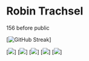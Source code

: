 # Robin Trachsel

156 before public

[![GitHub Streak](https://streak-stats.demolab.com/?user=DoctorProgrammer&theme=dark&hide_border=true&date_format=j%20M%5B%20Y%5D&card_width=700)]

[![](https://github-profile-summary-cards.vercel.app/api/cards/profile-details?username=DoctorProgrammer&theme=apprentice)]
[![](http://github-profile-summary-cards.vercel.app/api/cards/repos-per-language?username=DoctorProgrammer&theme=apprentice&exclude=)]      [![](http://github-profile-summary-cards.vercel.app/api/cards/most-commit-language?username=DoctorProgrammer&theme=apprentice&exclude=)]
[![](http://github-profile-summary-cards.vercel.app/api/cards/stats?username=DoctorProgrammer&theme=apprentice)]      [![](http://github-profile-summary-cards.vercel.app/api/cards/productive-time?username=DoctorProgrammer&theme=apprentice&utcOffset=1)]
